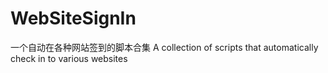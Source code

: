 # WebSiteSignIn
一个自动在各种网站签到的脚本合集 A collection of scripts that automatically check in to various websites

